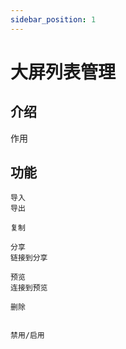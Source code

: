 ```yaml
---
sidebar_position: 1
---
```


# 大屏列表管理

## 介绍

作用 

## 功能

    导入
    导出  

    复制
     
    分享
    链接到分享

    预览  
    连接到预览

    删除


    禁用/启用